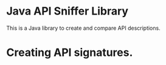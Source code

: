 # Java API Sniffer Library

This is a Java library to create and compare API descriptions.

# Creating API signatures.
